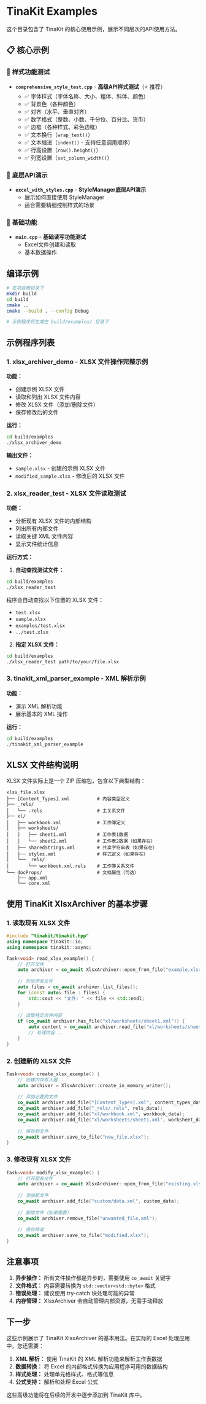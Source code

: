 # TinaKit Examples

这个目录包含了 TinaKit 的核心使用示例，展示不同层次的API使用方法。

## 📋 核心示例

### 🎨 **样式功能测试**
- **`comprehensive_style_test.cpp`** - **高级API样式测试**（⭐ 推荐）
  - ✅ 字体样式（字体名称、大小、粗体、斜体、颜色）
  - ✅ 背景色（各种颜色）
  - ✅ 对齐（水平、垂直对齐）
  - ✅ 数字格式（整数、小数、千分位、百分比、货币）
  - ✅ 边框（各种样式、彩色边框）
  - ✅ 文本换行（`wrap_text()`）
  - ✅ 文本缩进（`indent()` - 支持任意调用顺序）
  - ✅ 行高设置（`row().height()`）
  - ✅ 列宽设置（`set_column_width()`）

### 🔧 **底层API演示**
- **`excel_with_styles.cpp`** - **StyleManager底层API演示**
  - 展示如何直接使用 StyleManager
  - 适合需要精细控制样式的场景

### 📖 **基础功能**
- **`main.cpp`** - **基础读写功能测试**
  - Excel文件创建和读取
  - 基本数据操作

## 编译示例

```bash
# 在项目根目录下
mkdir build
cd build
cmake ..
cmake --build . --config Debug

# 示例程序将生成在 build/examples/ 目录下
```

## 示例程序列表

### 1. xlsx_archiver_demo - XLSX 文件操作完整示例

**功能：**
- 创建示例 XLSX 文件
- 读取和列出 XLSX 文件内容
- 修改 XLSX 文件（添加/删除文件）
- 保存修改后的文件

**运行：**
```bash
cd build/examples
./xlsx_archiver_demo
```

**输出文件：**
- `sample.xlsx` - 创建的示例 XLSX 文件
- `modified_sample.xlsx` - 修改后的 XLSX 文件

### 2. xlsx_reader_test - XLSX 文件读取测试

**功能：**
- 分析现有 XLSX 文件的内部结构
- 列出所有内部文件
- 读取关键 XML 文件内容
- 显示文件统计信息

**运行方式：**

1. **自动查找测试文件：**
```bash
cd build/examples
./xlsx_reader_test
```
程序会自动查找以下位置的 XLSX 文件：
- `test.xlsx`
- `sample.xlsx`
- `examples/test.xlsx`
- `../test.xlsx`

2. **指定 XLSX 文件：**
```bash
cd build/examples
./xlsx_reader_test path/to/your/file.xlsx
```

### 3. tinakit_xml_parser_example - XML 解析示例

**功能：**
- 演示 XML 解析功能
- 展示基本的 XML 操作

**运行：**
```bash
cd build/examples
./tinakit_xml_parser_example
```

## XLSX 文件结构说明

XLSX 文件实际上是一个 ZIP 压缩包，包含以下典型结构：

```
xlsx_file.xlsx
├── [Content_Types].xml          # 内容类型定义
├── _rels/
│   └── .rels                    # 主关系文件
├── xl/
│   ├── workbook.xml             # 工作簿定义
│   ├── worksheets/
│   │   ├── sheet1.xml           # 工作表1数据
│   │   └── sheet2.xml           # 工作表2数据（如果存在）
│   ├── sharedStrings.xml        # 共享字符串表（如果存在）
│   ├── styles.xml               # 样式定义（如果存在）
│   └── _rels/
│       └── workbook.xml.rels    # 工作簿关系文件
└── docProps/                    # 文档属性（可选）
    ├── app.xml
    └── core.xml
```

## 使用 TinaKit XlsxArchiver 的基本步骤

### 1. 读取现有 XLSX 文件

```cpp
#include "tinakit/tinakit.hpp"
using namespace tinakit::io;
using namespace tinakit::async;

Task<void> read_xlsx_example() {
    // 打开文件
    auto archiver = co_await XlsxArchiver::open_from_file("example.xlsx");
    
    // 列出所有文件
    auto files = co_await archiver.list_files();
    for (const auto& file : files) {
        std::cout << "文件: " << file << std::endl;
    }
    
    // 读取特定文件内容
    if (co_await archiver.has_file("xl/worksheets/sheet1.xml")) {
        auto content = co_await archiver.read_file("xl/worksheets/sheet1.xml");
        // 处理内容...
    }
}
```

### 2. 创建新的 XLSX 文件

```cpp
Task<void> create_xlsx_example() {
    // 创建内存写入器
    auto archiver = XlsxArchiver::create_in_memory_writer();
    
    // 添加必要的文件
    co_await archiver.add_file("[Content_Types].xml", content_types_data);
    co_await archiver.add_file("_rels/.rels", rels_data);
    co_await archiver.add_file("xl/workbook.xml", workbook_data);
    co_await archiver.add_file("xl/worksheets/sheet1.xml", worksheet_data);
    
    // 保存到文件
    co_await archiver.save_to_file("new_file.xlsx");
}
```

### 3. 修改现有 XLSX 文件

```cpp
Task<void> modify_xlsx_example() {
    // 打开现有文件
    auto archiver = co_await XlsxArchiver::open_from_file("existing.xlsx");
    
    // 添加新文件
    co_await archiver.add_file("custom/data.xml", custom_data);
    
    // 删除文件（如果需要）
    co_await archiver.remove_file("unwanted_file.xml");
    
    // 保存修改
    co_await archiver.save_to_file("modified.xlsx");
}
```

## 注意事项

1. **异步操作：** 所有文件操作都是异步的，需要使用 `co_await` 关键字
2. **文件格式：** 内容需要转换为 `std::vector<std::byte>` 格式
3. **错误处理：** 建议使用 try-catch 块处理可能的异常
4. **内存管理：** XlsxArchiver 会自动管理内部资源，无需手动释放

## 下一步

这些示例展示了 TinaKit XlsxArchiver 的基本用法。在实际的 Excel 处理应用中，您还需要：

1. **XML 解析：** 使用 TinaKit 的 XML 解析功能来解析工作表数据
2. **数据转换：** 将 Excel 的内部格式转换为应用程序可用的数据结构
3. **样式处理：** 处理单元格样式、格式等信息
4. **公式支持：** 解析和处理 Excel 公式

这些高级功能将在后续的开发中逐步添加到 TinaKit 库中。
